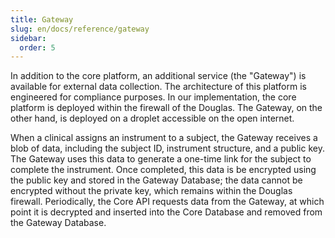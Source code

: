 ```yaml
---
title: Gateway
slug: en/docs/reference/gateway
sidebar:
  order: 5
---
```


In addition to the core platform, an additional service (the "Gateway") is available for external data collection. The architecture of this platform is engineered for compliance purposes. In our implementation, the core platform is deployed within the firewall of the Douglas. The Gateway, on the other hand, is deployed on a droplet accessible on the open internet.

When a clinical assigns an instrument to a subject, the Gateway receives a blob of data, including the subject ID, instrument structure, and a public key. The Gateway uses this data to generate a one-time link for the subject to complete the instrument. Once completed, this data is be encrypted using the public key and stored in the Gateway Database; the data cannot be encrypted without the private key, which remains within the Douglas firewall. Periodically, the Core API requests data from the Gateway, at which point it is decrypted and inserted into the Core Database and removed from the Gateway Database.
